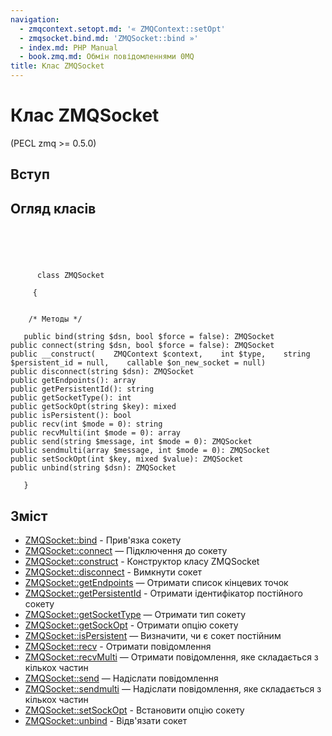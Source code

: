 ```yaml
---
navigation:
  - zmqcontext.setopt.md: '« ZMQContext::setOpt'
  - zmqsocket.bind.md: 'ZMQSocket::bind »'
  - index.md: PHP Manual
  - book.zmq.md: Обмін повідомленнями 0MQ
title: Клас ZMQSocket
---
```

# Клас ZMQSocket

(PECL zmq >= 0.5.0)

## Вступ

## Огляд класів

```classsynopsis


    
    
     
      class ZMQSocket
     
     {
    

    /* Методы */
    
   public bind(string $dsn, bool $force = false): ZMQSocket
public connect(string $dsn, bool $force = false): ZMQSocket
public __construct(    ZMQContext $context,    int $type,    string $persistent_id = null,    callable $on_new_socket = null)
public disconnect(string $dsn): ZMQSocket
public getEndpoints(): array
public getPersistentId(): string
public getSocketType(): int
public getSockOpt(string $key): mixed
public isPersistent(): bool
public recv(int $mode = 0): string
public recvMulti(int $mode = 0): array
public send(string $message, int $mode = 0): ZMQSocket
public sendmulti(array $message, int $mode = 0): ZMQSocket
public setSockOpt(int $key, mixed $value): ZMQSocket
public unbind(string $dsn): ZMQSocket

   }
```

## Зміст

-   [ZMQSocket::bind](zmqsocket.bind.md) - Прив'язка сокету
-   [ZMQSocket::connect](zmqsocket.connect.md) — Підключення до сокету
-   [ZMQSocket::construct](zmqsocket.construct.md) - Конструктор класу ZMQSocket
-   [ZMQSocket::disconnect](zmqsocket.disconnect.md) - Вимкнути сокет
-   [ZMQSocket::getEndpoints](zmqsocket.getendpoints.md) — Отримати список кінцевих точок
-   [ZMQSocket::getPersistentId](zmqsocket.getpersistentid.md) - Отримати ідентифікатор постійного сокету
-   [ZMQSocket::getSocketType](zmqsocket.getsockettype.md) — Отримати тип сокету
-   [ZMQSocket::getSockOpt](zmqsocket.getsockopt.md) - Отримати опцію сокету
-   [ZMQSocket::isPersistent](zmqsocket.ispersistent.md) — Визначити, чи є сокет постійним
-   [ZMQSocket::recv](zmqsocket.recv.md) - Отримати повідомлення
-   [ZMQSocket::recvMulti](zmqsocket.recvmulti.md) — Отримати повідомлення, яке складається з кількох частин
-   [ZMQSocket::send](zmqsocket.send.md) — Надіслати повідомлення
-   [ZMQSocket::sendmulti](zmqsocket.sendmulti.md) — Надіслати повідомлення, яке складається з кількох частин
-   [ZMQSocket::setSockOpt](zmqsocket.setsockopt.md) - Встановити опцію сокету
-   [ZMQSocket::unbind](zmqsocket.unbind.md) - Відв'язати сокет
